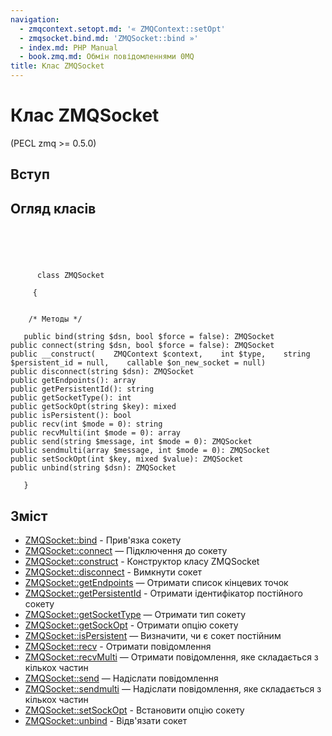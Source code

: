 ```yaml
---
navigation:
  - zmqcontext.setopt.md: '« ZMQContext::setOpt'
  - zmqsocket.bind.md: 'ZMQSocket::bind »'
  - index.md: PHP Manual
  - book.zmq.md: Обмін повідомленнями 0MQ
title: Клас ZMQSocket
---
```

# Клас ZMQSocket

(PECL zmq >= 0.5.0)

## Вступ

## Огляд класів

```classsynopsis


    
    
     
      class ZMQSocket
     
     {
    

    /* Методы */
    
   public bind(string $dsn, bool $force = false): ZMQSocket
public connect(string $dsn, bool $force = false): ZMQSocket
public __construct(    ZMQContext $context,    int $type,    string $persistent_id = null,    callable $on_new_socket = null)
public disconnect(string $dsn): ZMQSocket
public getEndpoints(): array
public getPersistentId(): string
public getSocketType(): int
public getSockOpt(string $key): mixed
public isPersistent(): bool
public recv(int $mode = 0): string
public recvMulti(int $mode = 0): array
public send(string $message, int $mode = 0): ZMQSocket
public sendmulti(array $message, int $mode = 0): ZMQSocket
public setSockOpt(int $key, mixed $value): ZMQSocket
public unbind(string $dsn): ZMQSocket

   }
```

## Зміст

-   [ZMQSocket::bind](zmqsocket.bind.md) - Прив'язка сокету
-   [ZMQSocket::connect](zmqsocket.connect.md) — Підключення до сокету
-   [ZMQSocket::construct](zmqsocket.construct.md) - Конструктор класу ZMQSocket
-   [ZMQSocket::disconnect](zmqsocket.disconnect.md) - Вимкнути сокет
-   [ZMQSocket::getEndpoints](zmqsocket.getendpoints.md) — Отримати список кінцевих точок
-   [ZMQSocket::getPersistentId](zmqsocket.getpersistentid.md) - Отримати ідентифікатор постійного сокету
-   [ZMQSocket::getSocketType](zmqsocket.getsockettype.md) — Отримати тип сокету
-   [ZMQSocket::getSockOpt](zmqsocket.getsockopt.md) - Отримати опцію сокету
-   [ZMQSocket::isPersistent](zmqsocket.ispersistent.md) — Визначити, чи є сокет постійним
-   [ZMQSocket::recv](zmqsocket.recv.md) - Отримати повідомлення
-   [ZMQSocket::recvMulti](zmqsocket.recvmulti.md) — Отримати повідомлення, яке складається з кількох частин
-   [ZMQSocket::send](zmqsocket.send.md) — Надіслати повідомлення
-   [ZMQSocket::sendmulti](zmqsocket.sendmulti.md) — Надіслати повідомлення, яке складається з кількох частин
-   [ZMQSocket::setSockOpt](zmqsocket.setsockopt.md) - Встановити опцію сокету
-   [ZMQSocket::unbind](zmqsocket.unbind.md) - Відв'язати сокет
